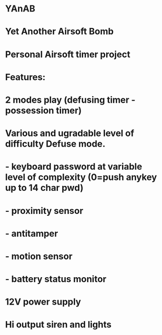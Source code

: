 # YAnAB
# Yet Another Airsoft Bomb
# Personal Airsoft timer project
# Features: 
# 2 modes play (defusing timer - possession timer)
# Various and ugradable level of difficulty Defuse mode.
# - keyboard password at variable level of complexity (0=push anykey up to 14 char pwd)
# - proximity sensor
# - antitamper
# - motion sensor
# - battery status monitor
# 12V power supply
# Hi output siren and lights
